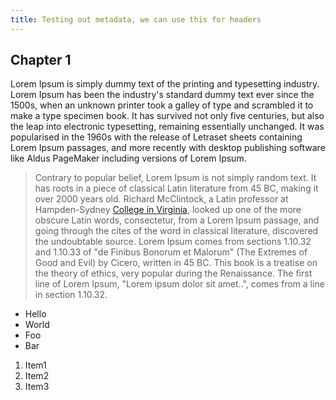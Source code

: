 ```yaml
---
title: Testing out metadata, we can use this for headers
---
```


## Chapter 1

Lorem Ipsum is simply dummy text of the printing and typesetting industry.
Lorem Ipsum has been the industry's standard dummy text ever since the
1500s, when an unknown printer took a galley of type and scrambled it to
make a type specimen book. It has survived not only five centuries,
but also the leap into electronic typesetting, remaining essentially
unchanged. It was popularised in the 1960s with the release of Letraset
sheets containing Lorem Ipsum passages, and more recently with desktop
publishing software like Aldus PageMaker including versions of Lorem Ipsum.

> Contrary to popular belief, Lorem Ipsum is not simply random text. It has
> roots in a piece of classical Latin literature from 45 BC, making it over
> 2000 years old. Richard McClintock, a Latin professor at Hampden-Sydney
> [College in Virginia](https://duckduckgo.com), looked up one of the more obscure Latin words,
> consectetur, from a Lorem Ipsum passage, and going through the cites of
> the word in classical literature, discovered the undoubtable source. Lorem
> Ipsum comes from sections 1.10.32 and 1.10.33 of "de Finibus Bonorum et
> Malorum" (The Extremes of Good and Evil) by Cicero, written in 45 BC. This
> book is a treatise on the theory of ethics, very popular during the
> Renaissance. The first line of Lorem Ipsum, "Lorem ipsum dolor sit amet..",
> comes from a line in section 1.10.32.

* Hello
* World
* Foo
* Bar

1. Item1
2. Item2
3. Item3